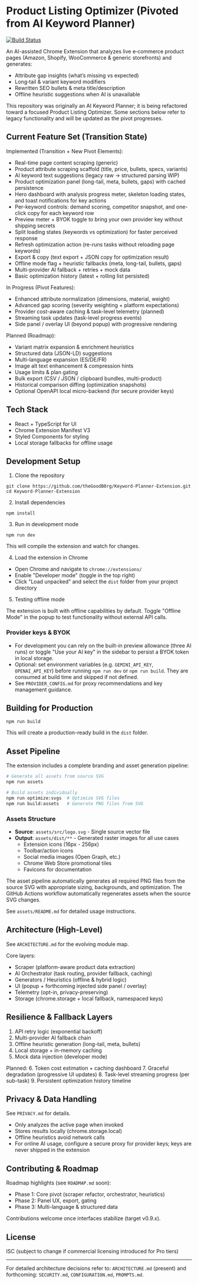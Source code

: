 # Product Listing Optimizer (Pivoted from AI Keyword Planner)

[![Build Status](https://github.com/theGoodB0rg/Keyword-Planner-Extension/actions/workflows/build.yml/badge.svg)](https://github.com/theGoodB0rg/Keyword-Planner-Extension/actions/workflows/build.yml)

An AI-assisted Chrome Extension that analyzes live e‑commerce product pages (Amazon, Shopify, WooCommerce & generic storefronts) and generates:
- Attribute gap insights (what’s missing vs expected)
- Long‑tail & variant keyword modifiers
- Rewritten SEO bullets & meta title/description
- Offline heuristic suggestions when AI is unavailable

This repository was originally an AI Keyword Planner; it is being refactored toward a focused Product Listing Optimizer. Some sections below refer to legacy functionality and will be updated as the pivot progresses.

## Current Feature Set (Transition State)

Implemented (Transition + New Pivot Elements):
- Real-time page content scraping (generic)
- Product attribute scraping scaffold (title, price, bullets, specs, variants)
- AI keyword text suggestions (legacy raw → structured parsing WIP)
- Product optimization panel (long-tail, meta, bullets, gaps) with cached persistence
- Hero dashboard with analysis progress meter, skeleton loading states, and toast notifications for key actions
- Per-keyword controls: demand scoring, competitor snapshot, and one-click copy for each keyword row
- Preview meter + BYOK toggle to bring your own provider key without shipping secrets
- Split loading states (keywords vs optimization) for faster perceived response
- Refresh optimization action (re-runs tasks without reloading page keywords)
- Export & copy (text export + JSON copy for optimization result)
- Offline mode flag + heuristic fallbacks (meta, long-tail, bullets, gaps)
- Multi-provider AI fallback + retries + mock data
- Basic optimization history (latest + rolling list persisted)

In Progress (Pivot Features):
- Enhanced attribute normalization (dimensions, material, weight)
- Advanced gap scoring (severity weighting + platform expectations)
- Provider cost-aware caching & task-level telemetry (planned)
- Streaming task updates (task-level progress events)
- Side panel / overlay UI (beyond popup) with progressive rendering

Planned (Roadmap):
- Variant matrix expansion & enrichment heuristics
- Structured data (JSON-LD) suggestions
- Multi-language expansion (ES/DE/FR)
- Image alt text enhancement & compression hints
- Usage limits & plan gating
- Bulk export (CSV / JSON / clipboard bundles, multi-product)
- Historical comparison diffing (optimization snapshots)
- Optional OpenAPI local micro-backend (for secure provider keys)

## Tech Stack

- React + TypeScript for UI
- Chrome Extension Manifest V3
- Styled Components for styling
- Local storage fallbacks for offline usage

## Development Setup

1. Clone the repository

```
git clone https://github.com/theGoodB0rg/Keyword-Planner-Extension.git
cd Keyword-Planner-Extension
```

2. Install dependencies

```
npm install
```

3. Run in development mode

```
npm run dev
```

This will compile the extension and watch for changes.

4. Load the extension in Chrome

- Open Chrome and navigate to `chrome://extensions/`
- Enable "Developer mode" (toggle in the top right)
- Click "Load unpacked" and select the `dist` folder from your project directory

5. Testing offline mode

The extension is built with offline capabilities by default. Toggle "Offline Mode" in the popup to test functionality without external API calls.

### Provider keys & BYOK
- For development you can rely on the built-in preview allowance (three AI runs) or toggle "Use your AI key" in the sidebar to persist a BYOK token in local storage.
- Optional: set environment variables (e.g. `GEMINI_API_KEY`, `OPENAI_API_KEY`) before running `npm run dev` or `npm run build`. They are consumed at build time and skipped if not defined.
- See `PROVIDER_CONFIG.md` for proxy recommendations and key management guidance.

## Building for Production

```
npm run build
```

This will create a production-ready build in the `dist` folder.

## Asset Pipeline

The extension includes a complete branding and asset generation pipeline:

```bash
# Generate all assets from source SVG
npm run assets

# Build assets individually
npm run optimize:svgs  # Optimize SVG files
npm run build:assets   # Generate PNG files from SVG
```

### Assets Structure
- **Source**: `assets/src/logo.svg` - Single source vector file
- **Output**: `assets/dist/**` - Generated raster images for all use cases
  - Extension icons (16px - 256px)
  - Toolbar/action icons
  - Social media images (Open Graph, etc.)
  - Chrome Web Store promotional tiles
  - Favicons for documentation

The asset pipeline automatically generates all required PNG files from the source SVG with appropriate sizing, backgrounds, and optimization. The GitHub Actions workflow automatically regenerates assets when the source SVG changes.

See `assets/README.md` for detailed usage instructions.

## Architecture (High-Level)

See `ARCHITECTURE.md` for the evolving module map.

Core layers:
- Scraper (platform-aware product data extraction)
- AI Orchestrator (task routing, provider fallback, caching)
- Generators / Heuristics (offline & hybrid logic)
- UI (popup + forthcoming injected side panel / overlay)
- Telemetry (opt-in, privacy-preserving)
- Storage (chrome.storage + local fallback, namespaced keys)

## Resilience & Fallback Layers

1. API retry logic (exponential backoff)
2. Multi-provider AI fallback chain
3. Offline heuristic generation (long-tail, meta, bullets)
4. Local storage + in-memory caching
5. Mock data injection (developer mode)

Planned:
6. Token cost estimation + caching dashboard
7. Graceful degradation (progressive UI updates)
 8. Task-level streaming progress (per sub-task)
 9. Persistent optimization history timeline

## Privacy & Data Handling

See `PRIVACY.md` for details.

- Only analyzes the active page when invoked
- Stores results locally (chrome.storage.local)
- Offline heuristics avoid network calls
- For online AI usage, configure a secure proxy for provider keys; keys are never shipped in the extension

## Contributing & Roadmap

Roadmap highlights (see `ROADMAP.md` soon):
- Phase 1: Core pivot (scraper refactor, orchestrator, heuristics)
- Phase 2: Panel UX, export, gating
- Phase 3: Multi-language & structured data

Contributions welcome once interfaces stabilize (target v0.9.x).

## License

ISC (subject to change if commercial licensing introduced for Pro tiers)

---
For detailed architecture decisions refer to: `ARCHITECTURE.md` (present) and forthcoming: `SECURITY.md`, `CONFIGURATION.md`, `PROMPTS.md`.